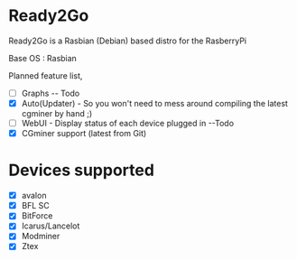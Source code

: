 Ready2Go
========

Ready2Go is a Rasbian (Debian) based distro for the RasberryPi

Base OS : Rasbian  

Planned feature list, 
- [ ] Graphs -- Todo
- [x] Auto(Updater) - So you won't need to mess around compiling the latest cgminer by hand ;)
- [ ] WebUI - Display status of each device plugged in --Todo 
- [x] CGminer support (latest from Git)

Devices supported
==========
- [x] avalon
- [x] BFL SC
- [x] BitForce
- [x] Icarus/Lancelot
- [x] Modminer
- [x] Ztex

